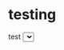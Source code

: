 # testing
test
<select name="bedrijf_id">
    <?php
    foreach($bedrijven as $bedrijf) {
        echo "<option value='" . $bedrijf['ID'] . "'>" . $bedrijf['naam'] . "</option>";
    }
    ?>
</select>
